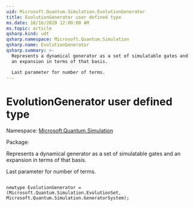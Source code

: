 ```yaml
---
uid: Microsoft.Quantum.Simulation.EvolutionGenerator
title: EvolutionGenerator user defined type
ms.date: 10/16/2020 12:00:00 AM
ms.topic: article
qsharp.kind: udt
qsharp.namespace: Microsoft.Quantum.Simulation
qsharp.name: EvolutionGenerator
qsharp.summary: >-
  Represents a dynamical generator as a set of simulatable gates and
  an expansion in terms of that basis.

  Last parameter for number of terms.
---
```


# EvolutionGenerator user defined type

Namespace: [Microsoft.Quantum.Simulation](xref:Microsoft.Quantum.Simulation)

Package: [](https://nuget.org/packages/)


Represents a dynamical generator as a set of simulatable gates andan expansion in terms of that basis.Last parameter for number of terms.

```Q#

newtype EvolutionGenerator = (Microsoft.Quantum.Simulation.EvolutionSet, Microsoft.Quantum.Simulation.GeneratorSystem);
```


